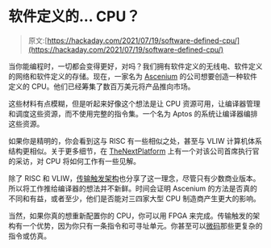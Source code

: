 # 软件定义的… CPU？

> 原文:[https://hackaday.com/2021/07/19/software-defined-cpu/](https://hackaday.com/2021/07/19/software-defined-cpu/)

当你能编程时，一切都会变得更好，对吗？我们拥有软件定义的无线电、软件定义的网络和软件定义的存储。现在，一家名为 [Ascenium](https://www.ascenium.com) 的公司想要创造一种软件定义的 CPU。他们已经筹集了数百万美元将产品推向市场。

这些材料有点模糊，但是听起来好像这个想法是让 CPU 资源可用，让编译器管理和调度这些资源，而不使用完整的指令集。一个名为 Aptos 的系统让编译器编排这些资源。

如果你是精明的，你会看到这与 RISC 有一些相似之处，甚至与 VLIW 计算机体系结构更相似。关于更多细节，在 [TheNextPlatform](https://www.nextplatform.com/2021/07/12/gutting-decades-of-architecture-to-build-a-new-kind-of-processor/) 上有一个对该公司首席执行官的采访，对 CPU 将如何工作有一些见解。

除了 RISC 和 VLIW，[传输触发架构](https://hackaday.com/2016/11/30/one-bit-one-instruction-discrete-cpu/)也分享了这一理念，尽管只有少数商业版本。所以将工作推给编译器的想法并不新鲜。时间会证明 Ascenium 的方法是否真的不同和有益，或者至少，他们是否能对三四家大型 CPU 制造商产生更大的影响。

当然，如果你真的想重新配置你的 CPU，你可以用 FPGA 来完成。传输触发的架构有一个优势，因为你只有一条指令和可寻址单元。你甚至可以[微码](https://patents.google.com/patent/US9081582)那些更复杂的指令或仿真。